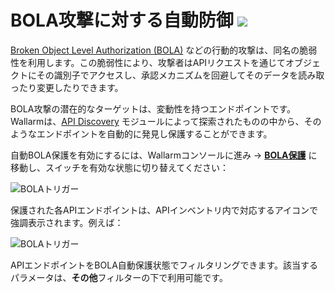 # BOLA攻撃に対する自動防御 <a href="../../about-wallarm/subscription-plans/#subscription-plans"><img src="../../images/api-security-tag.svg" style="border: none;"></a>

[Broken Object Level Authorization (BOLA)](../attacks-vulns-list.md#broken-object-level-authorization-bola) などの行動的攻撃は、同名の脆弱性を利用します。この脆弱性により、攻撃者はAPIリクエストを通じてオブジェクトにその識別子でアクセスし、承認メカニズムを回避してそのデータを読み取ったり変更したりできます。

BOLA攻撃の潜在的なターゲットは、変動性を持つエンドポイントです。Wallarmは、[API Discovery](overview.md) モジュールによって探索されたものの中から、そのようなエンドポイントを自動的に発見し保護することができます。

自動BOLA保護を有効にするには、Wallarmコンソールに進み → [**BOLA保護**](../admin-en/configuration-guides/protecting-against-bola.md) に移動し、スイッチを有効な状態に切り替えてください：

![BOLAトリガー](../images/user-guides/bola-protection/trigger-enabled-state.png)

保護された各APIエンドポイントは、APIインベントリ内で対応するアイコンで強調表示されます。例えば：

![BOLAトリガー](../images/about-wallarm-waf/api-discovery/endpoints-protected-against-bola.png)

APIエンドポイントをBOLA自動保護状態でフィルタリングできます。該当するパラメータは、**その他**フィルターの下で利用可能です。